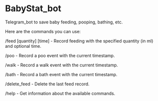 # BabyStat_bot
Telegram_bot to save baby feeding, pooping, bathing, etc.

Here are the commands you can use:

/feed [quantity] [time] - Record feeding with the specified quantity (in ml) and optional time.

/poo - Record a poo event with the current timestamp.

/walk - Record a walk event with the current timestamp.

/bath - Record a bath event with the current timestamp.

/delete_feed - Delete the last feed record.

/help - Get information about the available commands.

